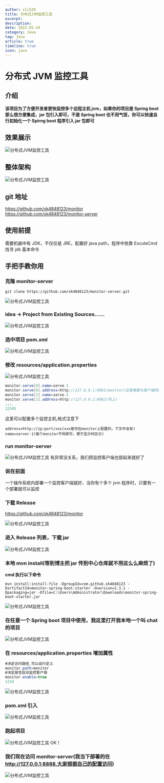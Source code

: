 ```yaml
---
author: xlc520
title: 分布式JVM监控工具
excerpt: 
description: 
date: 2022-05-24
category: Java
tag: Java
article: true
timeline: true
icon: java
---
```


# 分布式 JVM 监控工具

## 介绍

**该项目为了方便开发者更快监控多个远程主机 jvm，如果你的项目是 Spring boot 那么很方便集成，jar 包引入即可，不是 Spring
boot 也不用气馁，你可以快速自行初始化一个 Spirng boot 程序引入 jar 包即可**

## 效果展示

![分布式JVM监控工具](https://bitbucket.org/xlc520/blogasset/raw/main/images3/t_70-16533795511054.png)

## 整体架构

![分布式JVM监控工具](https://bitbucket.org/xlc520/blogasset/raw/main/images3/t_70-16533795511055.png)

## git 地址

<https://github.com/xk4848123/monitor>
<https://github.com/xk4848123/monitor-server>

## 使用前提

需要机器中有 JDK，不仅仅是 JRE，配置好 java path，程序中依靠 ExcuteCmd 找寻 jdk 基本命令

## 手把手教你用

### 克隆 monitor-server

```shell
git clone https://github.com/xk4848123/monitor-server.git
```

![分布式JVM监控工具](https://bitbucket.org/xlc520/blogasset/raw/main/images3/t_70-16533795511051.png)

### idea -> Project from Existing Sources……

![分布式JVM监控工具](https://bitbucket.org/xlc520/blogasset/raw/main/images3/t_70-16533795511052.png)

### 选中项目 pom.xml

![分布式JVM监控工具](https://bitbucket.org/xlc520/blogasset/raw/main/images3/t_70-16533795511053.png)

### 修改 resources/application.properties

![分布式JVM监控工具](https://bitbucket.org/xlc520/blogasset/raw/main/images3/t_70-16533795511064.png)

```java
monitor.serve[0].name=serve-1
monitor.serve[0].address=http://127.0.0.1:8081/monitor(这里需要与客户端的monitor.path对应)
monitor.serve[1].name=serve-2
monitor.serve[1].address=http://127.0.0.1:8082(同上)
....
12345
```

这里可以配置多个监控主机,格式注意下

```plain
address=http://ip:port/xxx(xxx是你在monitor上配置的，下文中会有)
name=server-1(每个monitor不同即可，便于显示时区分)
```

### run monitor-server

![分布式JVM监控工具](https://bitbucket.org/xlc520/blogasset/raw/main/images3/t_70-16533795511065.png)
有异常没关系，我们把监控客户端也部起来就好了

### 说在前面

一个操作系统内部署一个监控客户端就好，当你有个多个 jvm 程序时，只要有一个部署就可以监控

### 下载 Release

<https://github.com/xk4848123/monitor>

![分布式JVM监控工具](https://bitbucket.org/xlc520/blogasset/raw/main/images3/t_70-16533795511066.png)

### 进入 Release 列表，下载 jar

![分布式JVM监控工具](https://bitbucket.org/xlc520/blogasset/raw/main/images3/t_70-16533795511067.png)

### 本地 mvn install(等到博主把 jar 传到中心仓库就不用这么么麻烦了)

**cmd 执行以下命令**

```shell
mvn install:install-file -DgroupId=com.github.xk4848123 -DartifactId=monitor-spring-boot-starter -Dversion=2.3.1 -Dpackaging=jar -Dfile=C:\Users\Administrator\Downloads\monitor-spring-boot-starter.jar
```

![分布式JVM监控工具](https://bitbucket.org/xlc520/blogasset/raw/main/images3/t_70-16533795511068.png)

### 在任意一个 Spring boot 项目中使用，我这里打开我本地一个叫 chat 的项目

![分布式JVM监控工具](https://bitbucket.org/xlc520/blogasset/raw/main/images3/t_70-16533795511069.png)

### 在 resources/application.properties 增加属性

```java
#决定访问路径,可以自行定义
monitor.path=monitor
#决定是否启动监控客户端
monitor.enable=true
1234
```

![分布式JVM监控工具](https://bitbucket.org/xlc520/blogasset/raw/main/images3/t_70-165337955110610.png)

### pom.xml 引入

![分布式JVM监控工具](https://bitbucket.org/xlc520/blogasset/raw/main/images3/t_70-165337955110611.png)

### 跑起项目

![分布式JVM监控工具](https://bitbucket.org/xlc520/blogasset/raw/main/images3/t_70-165337955110612.png)
OK！

### 我们现在访问 monitor-server(我当下部署的在<http://127.0.0.1:8888,大家根据自己的配置访问>)

![分布式JVM监控工具](https://bitbucket.org/xlc520/blogasset/raw/main/images3/t_70-165337955110613.png)
